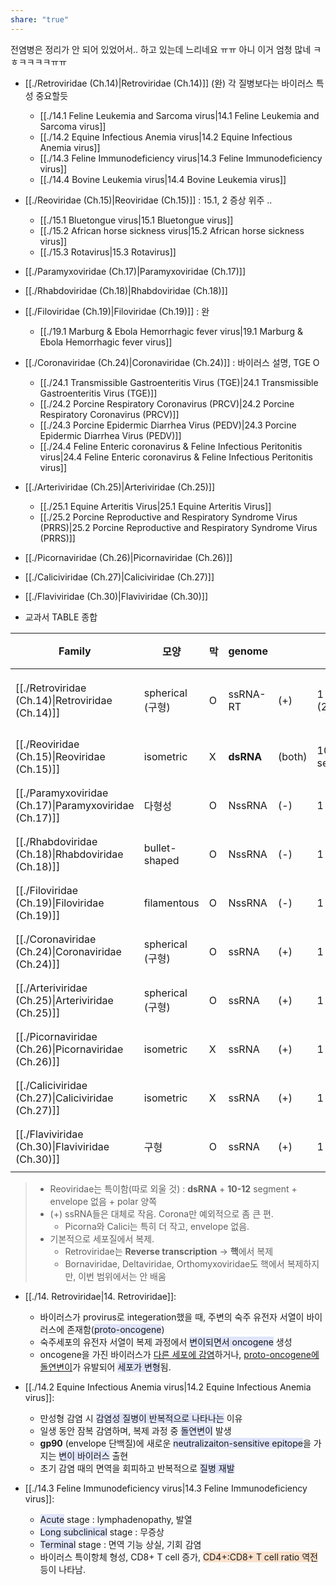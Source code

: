 ```yaml
---
share: "true"
---
```

전염병은 정리가 안 되어 있었어서.. 하고 있는데 느리네요 ㅠㅠ
아니 이거 엄청 많네 ㅋㅎㅋㅋㅋㅋㅠㅠ
<br>

- [[./Retroviridae (Ch.14)|Retroviridae (Ch.14)]] (완) 각 질병보다는 바이러스 특성 중요할듯
	- [[./14.1 Feline Leukemia and Sarcoma virus|14.1 Feline Leukemia and Sarcoma virus]]
	- [[./14.2 Equine Infectious Anemia virus|14.2 Equine Infectious Anemia virus]]
	- [[./14.3 Feline Immunodeficiency virus|14.3 Feline Immunodeficiency virus]]
	- [[./14.4 Bovine Leukemia virus|14.4 Bovine Leukemia virus]]
- [[./Reoviridae (Ch.15)|Reoviridae (Ch.15)]] : 15.1, 2 증상 위주 ..
	- [[./15.1 Bluetongue virus|15.1 Bluetongue virus]]
	- [[./15.2 African horse sickness virus|15.2 African horse sickness virus]]
	- [[./15.3 Rotavirus|15.3 Rotavirus]]
- [[./Paramyxoviridae (Ch.17)|Paramyxoviridae (Ch.17)]]
- [[./Rhabdoviridae (Ch.18)|Rhabdoviridae (Ch.18)]]
- [[./Filoviridae (Ch.19)|Filoviridae (Ch.19)]] : 완
	- [[./19.1 Marburg & Ebola Hemorrhagic fever virus|19.1 Marburg & Ebola Hemorrhagic fever virus]]
- [[./Coronaviridae (Ch.24)|Coronaviridae (Ch.24)]] : 바이러스 설명, TGE O
	- [[./24.1 Transmissible Gastroenteritis Virus (TGE)|24.1 Transmissible Gastroenteritis Virus (TGE)]]
	- [[./24.2 Porcine Respiratory Coronavirus (PRCV)|24.2 Porcine Respiratory Coronavirus (PRCV)]]
	- [[./24.3 Porcine Epidermic Diarrhea Virus (PEDV)|24.3 Porcine Epidermic Diarrhea Virus (PEDV)]]
	- [[./24.4 Feline Enteric coronavirus & Feline Infectious Peritonitis virus|24.4 Feline Enteric coronavirus & Feline Infectious Peritonitis virus]]
- [[./Arteriviridae (Ch.25)|Arteriviridae (Ch.25)]] 
	- [[./25.1 Equine Arteritis Virus|25.1 Equine Arteritis Virus]]
	- [[./25.2 Porcine Reproductive and Respiratory Syndrome Virus (PRRS)|25.2 Porcine Reproductive and Respiratory Syndrome Virus (PRRS)]]
- [[./Picornaviridae (Ch.26)|Picornaviridae (Ch.26)]]
- [[./Caliciviridae (Ch.27)|Caliciviridae (Ch.27)]]
- [[./Flaviviridae (Ch.30)|Flaviviridae (Ch.30)]]


- 교과서 TABLE 종합<br>

| Family                                                                             | 모양             | 막 | genome    |        |                    | genome_size | virion_size      | 복제효소                         | 장소    |
| ---------------------------------------------------------------------------------- | -------------- | - | --------- | ------ | ------------------ | ----------- | ---------------- | ---------------------------- | ----- |
| [[./Retroviridae (Ch.14)\|Retroviridae (Ch.14)]]       | spherical (구형) | O | ssRNA-RT  | (+)    | 1 dimer (2 linear) | 7-13kb      | 80-100           | virion reverse transcriptase | 핵/세포질 |
| [[./Reoviridae (Ch.15)\|Reoviridae (Ch.15)]]           | isometric      | X | **dsRNA** | (both) | 10-12 segments     | 19-32kb     | 60-80nm          | virion RNA polymerase        | 세포질   |
| [[./Paramyxoviridae (Ch.17)\|Paramyxoviridae (Ch.17)]] | 다형성            | O | NssRNA    | (-)    | 1 linear           | 13-18kb     | ~150nm           | virion RNA polymerase        | 세포질   |
| [[./Rhabdoviridae (Ch.18)\|Rhabdoviridae (Ch.18)]]     | bullet-shaped  | O | NssRNA    | (-)    | 1 linear           | 11-15kb     | 100-430 × 45-100 | virion RNA polymerase        | 세포질   |
| [[./Filoviridae (Ch.19)\|Filoviridae (Ch.19)]]         | filamentous    | O | NssRNA    | (-)    | 1 linear           | 19kb        | 600-800 ×80      | virion RNA polymerase        | 세포질   |
| [[./Coronaviridae (Ch.24)\|Coronaviridae (Ch.24)]]     | spherical (구형) | O | ssRNA     | (+)    | 1 linear           | 38-31kb     | 120-160nm        | Viral RNA polymerase         | 세포질   |
| [[./Arteriviridae (Ch.25)\|Arteriviridae (Ch.25)]]     | spherical (구형) | O | ssRNA     | (+)    | 1 linear           | 13-16kb     | 45-60nm          | Viral RNA polymerase         | 세포질   |
| [[./Picornaviridae (Ch.26)\|Picornaviridae (Ch.26)]]   | isometric      | X | ssRNA     | (+)    | 1 linear           | 7-9kb       | 30nm             | Viral RNA polymerase         | 세포질   |
| [[./Caliciviridae (Ch.27)\|Caliciviridae (Ch.27)]]     | isometric      | X | ssRNA     | (+)    | 1 linear           | 7-8kb       | 27-40nm          | Viral RNA polymerase         | 세포질   |
| [[./Flaviviridae (Ch.30)\|Flaviviridae (Ch.30)]]       | 구형             | O | ssRNA     | (+)    | 1 linear           | 10-12kb     | 40-60nm          | Viral RNA polymerase         | 세포질   |


> - Reoviridae는 특이함(따로 외울 것) : **dsRNA** + **10-12** segment + envelope 없음 + polar 양쪽
> - (+) ssRNA들은 대체로 작음. Corona만 예외적으로 좀 큰 편.
> 	- Picorna와 Calici는 특히 더 작고, envelope 없음.
> - 기본적으로 세포질에서 복제.
> 	- Retroviridae는 **Reverse transcription** → **핵**에서 복제
> 	- Bornaviridae, Deltaviridae, Orthomyxoviridae도 핵에서 복제하지만, 이번 범위에서는 안 배움


- [[./14. Retroviridae|14. Retroviridae]]: 
    - 바이러스가 provirus로 integeration했을 때, 주변의 숙주 유전자 서열이 바이러스에 존재함(<span style="background:#e0e5fc">proto-oncogene</span>)
    - 숙주세포의 유전자 서열이 복제 과정에서 <span style="background:#e0e5fc">변이되면서 oncogene</span> 생성
    - oncogene을 가진 바이러스가 <u>다른 세포에 감염</u>하거나, <u>proto-oncogene에 돌연변이</u>가 유발되어 <span style="background:#e0e5fc">세포가 변형</span>됨.

- [[./14.2 Equine Infectious Anemia virus|14.2 Equine Infectious Anemia virus]]: 
    - 만성형 감염 시 <span style="background:#e0e5fc">감염성 질병이 반복적으로 나타나는</span> 이유
    - 일생 동안 잠복 감염하며, 복제 과정 중 <span style="background:#e0e5fc">돌연변이</span> 발생
    - **gp90** (envelope 단백질)에 새로운 <span style="background:#e0e5fc">neutralizaiton-sensitive epitope</span>을 가지는 <span style="background:#e0e5fc">변이 바이러스</span> 출현
    - 초기 감염 때의 면역을 회피하고 반복적으로 <span style="background:#e0e5fc">질병 재발</span>

- [[./14.3 Feline Immunodeficiency virus|14.3 Feline Immunodeficiency virus]]: 
    - <span style="background:#e0e5fc">Acute</span> stage : lymphadenopathy, 발열
    - <span style="background:#e0e5fc">Long subclinical</span> stage : 무증상
    - <span style="background:#e0e5fc">Terminal</span> stage : 면역 기능 상실, 기회 감염
    - 바이러스 특이항체 형성, CD8+ T cell 증가, <span style="background:rgba(240, 107, 5, 0.2)">CD4+:CD8+ T cell ratio 역전</span> 등이 나타남.





